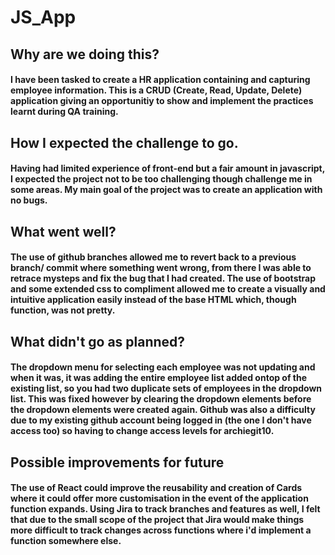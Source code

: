 # JS_App

## Why are we doing this?
#### I have been tasked to create a HR application containing and capturing employee information. This is a CRUD (Create, Read, Update, Delete) application giving an opportunitiy to show and implement the practices learnt during QA training. 
## How I expected the challenge to go.
#### Having had limited experience of front-end but a fair amount in javascript, I expected the project not to be too challenging though challenge me in some areas. My main goal of the project was to create an application with no bugs.
## What went well?
#### The use of github branches allowed me to revert back to a previous branch/ commit where something went wrong, from there I was able to retrace mysteps and fix the bug that I had created. The use of bootstrap and some extended css to compliment allowed me to create a visually and intuitive application easily instead of the base HTML which, though function, was not pretty.
## What didn't go as planned?
#### The dropdown menu for selecting each employee was not updating and when it was, it was adding the entire employee list added ontop of the existing list, so you had two duplicate sets of employees in the dropdown list. This was fixed however by clearing the dropdown elements before the dropdown elements were created again. Github was also a difficulty due to my existing github account being logged in (the one I don't have access too) so having to change access levels for archiegit10. 
## Possible improvements for future
#### The use of React could improve the reusability and creation of Cards where it could offer more customisation in the event of the application function expands. Using Jira to track branches and features as well, I felt that due to the small scope of the project that Jira would make things more difficult to track changes across functions where i'd implement a function somewhere else.
